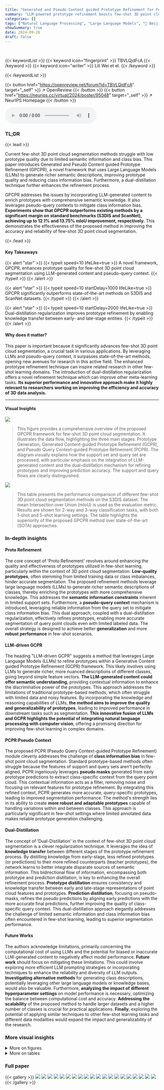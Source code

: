 ```yaml
---
title: "Generated and Pseudo Content guided Prototype Refinement for Few-shot Point Cloud Segmentation"
summary: "LLM-powered prototype refinement boosts few-shot 3D point cloud segmentation accuracy."
categories: []
tags: ["Natural Language Processing", "Large Language Models", "🏢 Beijing Jiaotong University",]
showSummary: true
date: 2024-09-26
draft: false
---
```


<br>

{{< keywordList >}}
{{< keyword icon="fingerprint" >}} TBVLQjdFcA {{< /keyword >}}
{{< keyword icon="writer" >}} Lili Wei et el. {{< /keyword >}}
 
{{< /keywordList >}}

{{< button href="https://openreview.net/forum?id=TBVLQjdFcA" target="_self" >}}
↗ OpenReview
{{< /button >}}
{{< button href="https://neurips.cc/virtual/2024/poster/95048" target="_self" >}}
↗ NeurIPS Homepage
{{< /button >}}


<audio controls>
    <source src="https://ai-paper-reviewer.com/TBVLQjdFcA/podcast.wav" type="audio/wav">
    Your browser does not support the audio element.
</audio>


### TL;DR


{{< lead >}}

Current few-shot 3D point cloud segmentation methods struggle with low prototype quality due to limited semantic information and class bias. This paper introduces Generated and Pseudo Content guided Prototype Refinement (GPCPR), a novel framework that uses Large Language Models (LLMs) to generate richer semantic descriptions, improving prototype quality and reducing class information bias.  Furthermore, a dual-distillation technique further enhances the refinement process. 



GPCPR addresses the issues by incorporating LLM-generated content to enrich prototypes with comprehensive semantic knowledge. It also leverages pseudo-query contexts to mitigate class information bias.  **Experiments show that GPCPR outperforms existing methods by a significant margin on standard benchmarks (S3DIS and ScanNet), achieving up to 12.1% and 13.75% mIoU improvement, respectively.** This demonstrates the effectiveness of the proposed method in improving the accuracy and reliability of few-shot 3D point cloud segmentation.

{{< /lead >}}


#### Key Takeaways

{{< alert "star" >}}
{{< typeit speed=10 lifeLike=true >}} A novel framework, GPCPR, enhances prototype quality for few-shot 3D point cloud segmentation using LLM-generated content and pseudo-query context. {{< /typeit >}}
{{< /alert >}}

{{< alert "star" >}}
{{< typeit speed=10 startDelay=1000 lifeLike=true >}} GPCPR significantly outperforms state-of-the-art methods on S3DIS and ScanNet datasets. {{< /typeit >}}
{{< /alert >}}

{{< alert "star" >}}
{{< typeit speed=10 startDelay=2000 lifeLike=true >}} Dual-distillation regularization improves prototype refinement by enabling knowledge transfer between early- and late-stage entities. {{< /typeit >}}
{{< /alert >}}

#### Why does it matter?
This paper is important because it significantly advances few-shot 3D point cloud segmentation, a crucial task in various applications. By leveraging LLMs and pseudo-query context, it surpasses state-of-the-art methods, opening new avenues for research in this active field.  The enhanced prototype refinement technique can inspire related research in other few-shot learning domains. The introduction of dual-distillation regularization offers a novel refinement technique which can improve other meta-learning tasks.  **Its superior performance and innovative approach make it highly relevant to researchers working on improving the efficiency and accuracy of 3D data analysis.**

------
#### Visual Insights



![](https://ai-paper-reviewer.com/TBVLQjdFcA/figures_3_1.jpg)

> This figure provides a comprehensive overview of the proposed GPCPR framework for few-shot 3D point cloud segmentation.  It illustrates the data flow, highlighting the three main stages: Prototype Generation, Generated Content-guided Prototype Refinement (GCPR), and Pseudo Query Context-guided Prototype Refinement (PCPR).  The diagram visually explains how the support set and query set are processed, with particular emphasis on the integration of LLM-generated content and the dual-distillation mechanism for refining prototypes and improving prediction accuracy. The support and query flows are clearly distinguished.





![](https://ai-paper-reviewer.com/TBVLQjdFcA/tables_6_1.jpg)

> This table presents the performance comparison of different few-shot 3D point cloud segmentation methods on the S3DIS dataset.  The mean Intersection over Union (mIoU) is used as the evaluation metric.  Results are shown for 2-way and 3-way classification tasks, with both 1-shot and 5-shot learning settings.  The table highlights the superiority of the proposed GPCPR method over state-of-the-art (SOTA) approaches.





### In-depth insights


#### Proto Refinement
The core concept of 'Proto Refinement' revolves around enhancing the quality and effectiveness of prototypes utilized in few-shot learning, particularly within the context of 3D point cloud segmentation.  **Low-quality prototypes**, often stemming from limited training data or class imbalances, hinder accurate segmentation.  The proposed refinement methods leverage large language models (LLMs) to generate richer semantic descriptions of classes, thereby enriching the prototypes with more comprehensive knowledge. This addresses the **semantic information constraints** inherent in limited support sets.  Furthermore, a **pseudo-query context** mechanism is introduced, leveraging reliable information from the query set to mitigate class information bias. This dual approach, coupled with a dual-distillation regularization, effectively refines prototypes, enabling more accurate segmentation of query point clouds even with limited labeled data. The overall strategy is designed to achieve better **generalization** and more **robust performance** in few-shot scenarios.

#### LLM-driven GCPR
The heading "LLM-driven GCPR" suggests a method that leverages Large Language Models (LLMs) to refine prototypes within a Generative Content guided Prototype Refinement (GCPR) framework.  This likely involves using LLMs to generate richer, more nuanced descriptions of different classes, going beyond simple feature vectors. **The LLM-generated content could offer semantic understanding**, providing contextual information to enhance the discriminative power of the prototypes.  This approach addresses the limitations of traditional prototype-based methods, which often struggle with limited data and noisy features. By incorporating the knowledge and reasoning capabilities of LLMs, **the method aims to improve the quality and generalizability of prototypes**, leading to improved performance in downstream tasks such as segmentation.  **This innovative fusion of LLMs and GCPR highlights the potential of integrating natural language processing with computer vision**, offering a promising direction for improving few-shot learning in complex domains.

#### PCPR:Pseudo Context
The proposed PCPR (Pseudo Query Context-guided Prototype Refinement) module cleverly addresses the challenge of **class information bias** in few-shot point cloud segmentation.  Standard prototype-based methods often struggle because the features of support and query sets aren't perfectly aligned. PCPR ingeniously leverages **pseudo masks** generated from early prototype predictions to extract class-specific context from the query point cloud. This contextual information acts as a filter, removing noise and focusing on relevant features for prototype refinement. By integrating this refined context, PCPR generates more accurate, query-specific prototypes, leading to improved segmentation performance.  The method's strength lies in its ability to create **more robust and adaptable prototypes** capable of handling variations within and between classes. This approach is particularly significant in few-shot settings where limited annotated data makes reliable prototype generation challenging.

#### Dual-Distillation
The concept of 'Dual-Distillation' in the context of few-shot 3D point cloud segmentation is a clever regularization technique.  It leverages the idea of **knowledge transfer** between different stages of the prototype refinement process. By distilling knowledge from early-stage, less refined prototypes (or predictions) to their more refined counterparts (teacher prototypes), the network learns to better integrate disparate sources of semantic information. This bidirectional flow of information, encompassing both prototype and prediction distillation, is key to enhancing the overall refinement process. **Prototype distillation** ensures consistency and knowledge transfer between early and late-stage representations of point cloud features and prototypes. **Prediction distillation**, focusing on pseudo-masks, refines the pseudo predictions by aligning early predictions with the more accurate final predictions, further improving the quality of class-specific query context. This dual-distillation approach elegantly addresses the challenge of limited semantic information and class information bias often encountered in few-shot learning, leading to superior segmentation performance.

#### Future Works
The authors acknowledge limitations, primarily concerning the computational cost of using LLMs and the potential for biased or inaccurate LLM-generated content to negatively affect model performance.  **Future work** should focus on mitigating these limitations.  This could involve exploring more efficient LLM prompting strategies or incorporating techniques to enhance the reliability and diversity of LLM outputs.  **Investigating alternative methods** for generating class descriptions, potentially leveraging other large language models or knowledge bases, would also be valuable.  Furthermore, **analyzing the impact of different hyperparameter settings** on model performance is necessary, optimizing the balance between computational cost and accuracy. **Addressing the scalability** of the proposed method to handle larger datasets and a higher number of classes is crucial for practical applications.  **Finally**, exploring the potential of applying similar techniques to other few-shot learning tasks and different data modalities would expand the impact and generalizability of the research.


### More visual insights

<details>
<summary>More on figures
</summary>


![](https://ai-paper-reviewer.com/TBVLQjdFcA/figures_7_1.jpg)

> This figure shows a qualitative comparison of the proposed method's performance against the QGPA method and ground truth (GT) on the S3DIS and ScanNet datasets.  The results are for a 2-way 1-shot Sº segmentation task, meaning only one example from each of two classes is used in the support set for the segmentation of the query point clouds.  The figure visually demonstrates the superior segmentation accuracy of the proposed method compared to the baseline QGPA method.


![](https://ai-paper-reviewer.com/TBVLQjdFcA/figures_8_1.jpg)

> This figure visualizes the feature and prototype distributions using t-SNE for both the baseline method (QGPA) and the proposed method (Ours) on the S3DIS dataset under a 2-way 1-shot setting.  The accuracy of each method is indicated. Red dotted circles highlight query features distant from the prototypes, while green circles indicate query features close to the prototypes. The visualization demonstrates how the proposed method effectively improves prototype quality, leading to better alignment between prototypes and query features.


![](https://ai-paper-reviewer.com/TBVLQjdFcA/figures_9_1.jpg)

> This figure visualizes the feature and prototype distributions on the S3DIS dataset for a 2-way 1-shot setting.  It compares the baseline method (QGPA) with the proposed method (Ours). The visualization uses t-SNE to reduce dimensionality. Red circles highlight query features far from refined prototypes, while green circles indicate features close to them. The accuracy ('acc') of each method is shown, demonstrating improved accuracy with the proposed method due to more effectively incorporating text knowledge and reliable query context into prototypes, thus reducing the distribution gap between prototypes and query features.


![](https://ai-paper-reviewer.com/TBVLQjdFcA/figures_13_1.jpg)

> This figure presents a detailed overview of the proposed framework, GPCPR, which is composed of two main parts: the support flow and the query flow. The support flow involves prototype generation, GCPR, and PCPR for refining prototypes by incorporating LLM-generated text descriptions and pseudo query contexts. The query flow uses the refined prototypes to predict segmentation results. Dual-distillation regularization is used to further enhance the refinement process.


![](https://ai-paper-reviewer.com/TBVLQjdFcA/figures_14_1.jpg)

> This figure illustrates the architecture of the proposed framework GPCPR.  It shows the data flow from the support set and query set through various modules, including a point encoder, prototype generation, LLM-driven content refinement (GCPR), pseudo-query context refinement (PCPR), and a dual-distillation process.  The support set is processed to generate prototypes which are then refined using both LLM-generated content and pseudo-query information to improve quality.  Finally, query features are compared with the refined prototypes using cosine similarity to predict the segmentation mask.


</details>




<details>
<summary>More on tables
</summary>


![](https://ai-paper-reviewer.com/TBVLQjdFcA/tables_6_2.jpg)
> This table presents the results of the proposed method and other state-of-the-art methods on the ScanNet dataset.  The mean Intersection over Union (mIoU) metric is used to evaluate the performance of different semantic segmentation methods. The results are shown for both 2-way and 3-way few-shot settings, with 1-shot and 5-shot scenarios for each way.  The table highlights the consistent superiority of the proposed method over existing methods, showcasing its significant improvement in accuracy.

![](https://ai-paper-reviewer.com/TBVLQjdFcA/tables_7_1.jpg)
> This table shows the time taken for two phases of the offline process: Description Generation using the GPT-3.5-turbo model and Text Feature Extraction using the CLIP rn50 model.  The total time is also provided. The results are shown separately for the S3DIS and ScanNet datasets, indicating a substantially longer processing time for ScanNet compared to S3DIS.

![](https://ai-paper-reviewer.com/TBVLQjdFcA/tables_7_2.jpg)
> This table presents a comparison of the online computational cost and experimental results for four different methods (AttMPTI, QGPA, DPA, and the proposed method) under a 2-way 1-shot setting.  The metrics shown are the number of parameters (#Params), floating point operations (FLOPs), frames per second (FPS), inference time, and mean Intersection over Union (mIoU) on both the S3DIS and ScanNet datasets.  It highlights the trade-off between computational cost and performance, showing that the proposed method achieves superior performance (highest mIoU) with a reasonable computational cost.

![](https://ai-paper-reviewer.com/TBVLQjdFcA/tables_8_1.jpg)
> This table presents the results of an ablation study conducted on the Stanford Large-Scale 3D Indoor Spaces (S3DIS) dataset.  The study investigates the impact of different components of the proposed method (Generated and Pseudo Content guided Prototype Refinement, or GPCPR) on the mean Intersection over Union (mIoU) metric for a 2-way 1-shot segmentation task. The components evaluated include the use of LLM-generated diverse descriptions (D), LLM-generated differentiated descriptions (D'), Pseudo Query Context-guided Prototype Refinement (PCPR), and the dual-distillation loss (DD loss) with its three components: prototype distillation (LTP), pseudo query distillation (LQP), and logit distillation (LQM). The table shows how the inclusion of each component affects the performance, measured by the mIoU, on both the S0 and S1 splits of the dataset.

![](https://ai-paper-reviewer.com/TBVLQjdFcA/tables_9_1.jpg)
> This table shows the performance comparison of using different LLMs (gpt-3.5-turbo and gpt-40-mini) in the proposed GPCPR framework on the S3DIS dataset under the 2-way 1-shot setting. The results are presented in terms of mean IoU (%), and the comparison includes the state-of-the-art methods attMPTI, QGPA, and DPA. The table demonstrates the impact of different LLMs on the overall performance of the proposed method.

</details>




### Full paper

{{< gallery >}}
<img src="https://ai-paper-reviewer.com/TBVLQjdFcA/1.png" class="grid-w50 md:grid-w33 xl:grid-w25" />
<img src="https://ai-paper-reviewer.com/TBVLQjdFcA/2.png" class="grid-w50 md:grid-w33 xl:grid-w25" />
<img src="https://ai-paper-reviewer.com/TBVLQjdFcA/3.png" class="grid-w50 md:grid-w33 xl:grid-w25" />
<img src="https://ai-paper-reviewer.com/TBVLQjdFcA/4.png" class="grid-w50 md:grid-w33 xl:grid-w25" />
<img src="https://ai-paper-reviewer.com/TBVLQjdFcA/5.png" class="grid-w50 md:grid-w33 xl:grid-w25" />
<img src="https://ai-paper-reviewer.com/TBVLQjdFcA/6.png" class="grid-w50 md:grid-w33 xl:grid-w25" />
<img src="https://ai-paper-reviewer.com/TBVLQjdFcA/7.png" class="grid-w50 md:grid-w33 xl:grid-w25" />
<img src="https://ai-paper-reviewer.com/TBVLQjdFcA/8.png" class="grid-w50 md:grid-w33 xl:grid-w25" />
<img src="https://ai-paper-reviewer.com/TBVLQjdFcA/9.png" class="grid-w50 md:grid-w33 xl:grid-w25" />
<img src="https://ai-paper-reviewer.com/TBVLQjdFcA/10.png" class="grid-w50 md:grid-w33 xl:grid-w25" />
<img src="https://ai-paper-reviewer.com/TBVLQjdFcA/11.png" class="grid-w50 md:grid-w33 xl:grid-w25" />
<img src="https://ai-paper-reviewer.com/TBVLQjdFcA/12.png" class="grid-w50 md:grid-w33 xl:grid-w25" />
<img src="https://ai-paper-reviewer.com/TBVLQjdFcA/13.png" class="grid-w50 md:grid-w33 xl:grid-w25" />
<img src="https://ai-paper-reviewer.com/TBVLQjdFcA/14.png" class="grid-w50 md:grid-w33 xl:grid-w25" />
<img src="https://ai-paper-reviewer.com/TBVLQjdFcA/15.png" class="grid-w50 md:grid-w33 xl:grid-w25" />
<img src="https://ai-paper-reviewer.com/TBVLQjdFcA/16.png" class="grid-w50 md:grid-w33 xl:grid-w25" />
<img src="https://ai-paper-reviewer.com/TBVLQjdFcA/17.png" class="grid-w50 md:grid-w33 xl:grid-w25" />
<img src="https://ai-paper-reviewer.com/TBVLQjdFcA/18.png" class="grid-w50 md:grid-w33 xl:grid-w25" />
<img src="https://ai-paper-reviewer.com/TBVLQjdFcA/19.png" class="grid-w50 md:grid-w33 xl:grid-w25" />
<img src="https://ai-paper-reviewer.com/TBVLQjdFcA/20.png" class="grid-w50 md:grid-w33 xl:grid-w25" />
{{< /gallery >}}